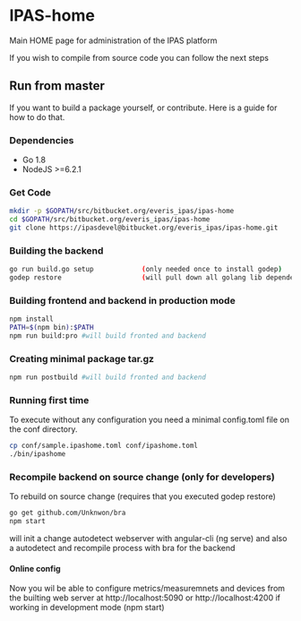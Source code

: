 # IPAS-home

Main HOME page for administration of the IPAS platform

If you wish to compile from source code you can follow the next steps

## Run from master
If you want to build a package yourself, or contribute. Here is a guide for how to do that.

### Dependencies

- Go 1.8
- NodeJS >=6.2.1

### Get Code

```bash
mkdir -p $GOPATH/src/bitbucket.org/everis_ipas/ipas-home
cd $GOPATH/src/bitbucket.org/everis_ipas/ipas-home
git clone https://ipasdevel@bitbucket.org/everis_ipas/ipas-home.git
```

### Building the backend


```bash
go run build.go setup            (only needed once to install godep)
godep restore                    (will pull down all golang lib dependencies in your current GOPATH)
```

### Building frontend and backend in production mode

```bash
npm install
PATH=$(npm bin):$PATH
npm run build:pro #will build fronted and backend
```
### Creating minimal package tar.gz

```bash
npm run postbuild #will build fronted and backend
```

### Running first time
To execute without any configuration you need a minimal config.toml file on the conf directory.

```bash
cp conf/sample.ipashome.toml conf/ipashome.toml
./bin/ipashome
```

### Recompile backend on source change (only for developers)

To rebuild on source change (requires that you executed godep restore)
```bash
go get github.com/Unknwon/bra
npm start
```
will init a change autodetect webserver with angular-cli (ng serve) and also a autodetect and recompile process with bra for the backend


#### Online config

Now you wil be able to configure metrics/measuremnets and devices from the builting web server at  http://localhost:5090 or http://localhost:4200 if working in development mode (npm start)
